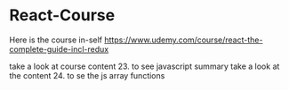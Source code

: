 # React-Course

Here is the course in-self https://www.udemy.com/course/react-the-complete-guide-incl-redux

take a look at course content 23. to see javascript summary
take a look at the content 24. to se the js array functions
